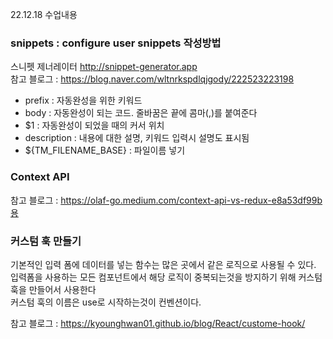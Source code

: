 22.12.18 수업내용

### snippets : configure user snippets 작성방법

스니펫 제너레이터 http://snippet-generator.app  
참고 블로그 : https://blog.naver.com/wltnrkspdlqjgody/222523223198

- prefix : 자동완성을 위한 키워드
- body : 자동완성이 되는 코드. 줄바꿈은 끝에 콤마(,)를 붙여준다
- $1 : 자동완성이 되었을 때의 커서 위치
- description : 내용에 대한 설명, 키워드 입력시 설명도 표시됨
- ${TM_FILENAME_BASE} : 파일이름 넣기

### Context API

참고 블로그 : https://olaf-go.medium.com/context-api-vs-redux-e8a53df99b용

### 커스텀 훅 만들기

기본적인 입력 폼에 데이터를 넣는 함수는 많은 곳에서 같은 로직으로 사용될 수 있다.  
입력폼을 사용하는 모든 컴포넌트에서 해당 로직이 중복되는것을 방지하기 위해 커스텀 훅을 만들어서 사용한다  
커스텀 훅의 이름은 use로 시작하는것이 컨벤션이다.

참고 블로그 : https://kyounghwan01.github.io/blog/React/custome-hook/
